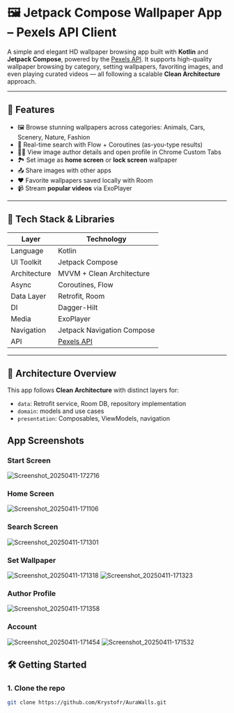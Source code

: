 # 🖼️ Jetpack Compose Wallpaper App – Pexels API Client

A simple and elegant HD wallpaper browsing app built with **Kotlin** and **Jetpack Compose**, powered by the [Pexels API](https://www.pexels.com/api/). It supports high-quality wallpaper browsing by category, setting wallpapers, favoriting images, and even playing curated videos — all following a scalable **Clean Architecture** approach.

---

## 🚀 Features

- 🖼️ Browse stunning wallpapers across categories: Animals, Cars, Scenery, Nature, Fashion
- 🔎 Real-time search with Flow + Coroutines (as-you-type results)
- 🧑‍🎨 View image author details and open profile in Chrome Custom Tabs
- 🏞️ Set image as **home screen** or **lock screen** wallpaper
- 📤 Share images with other apps
- ❤️ Favorite wallpapers saved locally with Room
- 📹 Stream **popular videos** via ExoPlayer

---

## 🧱 Tech Stack & Libraries

| Layer         | Technology                                  |
|---------------|---------------------------------------------|
| Language      | Kotlin                                      |
| UI Toolkit    | Jetpack Compose                             |
| Architecture  | MVVM + Clean Architecture                   |
| Async         | Coroutines, Flow                            |
| Data Layer    | Retrofit, Room                              |
| DI            | Dagger-Hilt                                 |
| Media         | ExoPlayer                                   |
| Navigation    | Jetpack Navigation Compose                  |
| API           | [Pexels API](https://pexels.com/api)        |

---

## 🧠 Architecture Overview

This app follows **Clean Architecture** with distinct layers for:
- `data`: Retrofit service, Room DB, repository implementation
- `domain`: models and use cases
- `presentation`: Composables, ViewModels, navigation

## App Screenshots

### Start Screen
![Screenshot_20250411-172716](https://github.com/user-attachments/assets/6895118a-2281-4250-8d6d-9811652e06bf)

### Home Screen
![Screenshot_20250411-171106](https://github.com/user-attachments/assets/cf9f3e06-9952-479b-ad13-2a5583f98f70)

### Search Screen
![Screenshot_20250411-171301](https://github.com/user-attachments/assets/44b10110-b9f7-4388-8eaf-1da43522551e)

### Set Wallpaper
![Screenshot_20250411-171318](https://github.com/user-attachments/assets/e42d3687-1c14-45bd-b629-542f950582ba)
![Screenshot_20250411-171323](https://github.com/user-attachments/assets/4617e9ce-4871-4f9f-acfb-503b13259614)

### Author Profile
![Screenshot_20250411-171358](https://github.com/user-attachments/assets/2de48900-a978-4f25-b066-20b4f317e9a6)

### Account
![Screenshot_20250411-171454](https://github.com/user-attachments/assets/61758c99-028c-48bc-b737-4245ca0ce21b)
![Screenshot_20250411-171532](https://github.com/user-attachments/assets/9b6ff47b-91b4-4fe0-94b9-9ebe285596c0)



## 🛠️ Getting Started

### 1. Clone the repo
```bash
git clone https://github.com/Krystofr/AuraWalls.git

